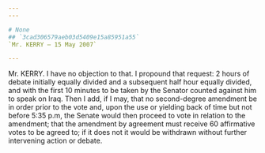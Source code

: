 ```yaml
---
---

# None
## `3cad306579aeb03d5409e15a85951a55`
`Mr. KERRY — 15 May 2007`

---
```



Mr. KERRY. I have no objection to that. I propound that request: 2 
hours of debate initially equally divided and a subsequent half hour 
equally divided, and with the first 10 minutes to be taken by the 
Senator counted against him to speak on Iraq. Then I add, if I may, 
that no second-degree amendment be in order prior to the vote and, upon 
the use or yielding back of time but not before 5:35 p.m, the Senate 
would then proceed to vote in relation to the amendment; that the 
amendment by agreement must receive 60 affirmative votes to be agreed 
to; if it does not it would be withdrawn without further intervening 
action or debate.